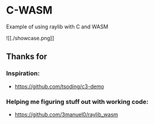 # C-WASM

Example of using raylib with C and WASM

![[./showcase.png]]

## Thanks for
### Inspiration:
- https://github.com/tsoding/c3-demo
### Helping me figuring stuff out with working code:
- https://github.com/3manuel0/raylib_wasm
